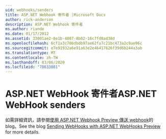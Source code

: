 ```yaml
---
uid: webhooks/senders
title: ASP.NET Webhook 寄件者 |Microsoft Docs
author: rick-anderson
description: ASP.NET Webhook 寄件者
ms.author: riande
ms.date: 01/17/2012
ms.assetid: 33001ae2-8e1b-4807-8b02-16c7fd8ad38d
ms.openlocfilehash: 6cf1a3c706dbdb97ae62fa7c21bc473a2c9ae96c
ms.sourcegitcommit: e7e91932a6e91a63e2e46417626f39d6b244a3ab
ms.translationtype: MT
ms.contentlocale: zh-TW
ms.lasthandoff: 03/06/2020
ms.locfileid: "78633081"
---
```

# <a name="aspnet-webhook-senders"></a><span data-ttu-id="033b8-103">ASP.NET WebHook 寄件者</span><span class="sxs-lookup"><span data-stu-id="033b8-103">ASP.NET WebHook senders</span></span>

<span data-ttu-id="033b8-104">如需詳細資訊，請參閱[使用 ASP.NET Webhook Preview 傳送 webhook](https://devblogs.microsoft.com/aspnet/sending-webhooks-with-asp-net-webhooks-preview/)的 blog。</span><span class="sxs-lookup"><span data-stu-id="033b8-104">See the blog [Sending WebHooks with ASP.NET WebHooks Preview](https://devblogs.microsoft.com/aspnet/sending-webhooks-with-asp-net-webhooks-preview/) for more details.</span></span>

